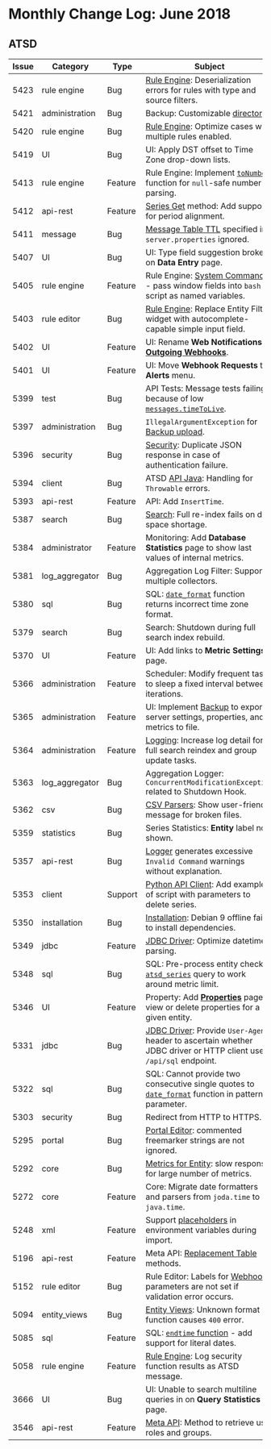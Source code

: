 # Monthly Change Log: June 2018

## ATSD

**Issue**| **Category**    | **Type**    | **Subject**
-----|-------------|---------|----------------------
5423 | rule engine | Bug | [Rule Engine](../../rule-engine/README.md): Deserialization errors for rules with type and source filters.
5421 | administration | Bug | Backup: Customizable [directory](../../administration/backup.md#backup-directory).
5420 | rule engine | Bug | [Rule Engine](../../rule-engine/README.md): Optimize cases with multiple rules enabled.
5419 | UI | Bug | UI: Apply DST offset to Time Zone drop-down lists.
5413 | rule engine | Feature | Rule Engine: Implement [`toNumber`](../../rule-engine/functions-utility.md#tonumber) function for `null`-safe number parsing.
5412 | api-rest | Feature | [Series Get](../../api/data/series/get.md) method: Add support for period alignment.
5411 | message | Bug | [Message Table TTL](../../api/data/messages/delete.md#ttl) specified in `server.properties` ignored.
5407 | UI | Bug | UI: Type field suggestion broken on **Data Entry** page.
5405 | rule engine | Feature | Rule Engine: [System Commands](../../rule-engine/commands.md) - pass window fields into `bash` script as named variables.
5403 | rule editor | Bug | [Rule Engine](../../rule-engine/commands.md): Replace Entity Filter widget with autocomplete-capable simple input field.
5402 | UI | Feature | UI: Rename **Web Notifications** as [**Outgoing Webhooks**](../../rule-engine/notifications/README.md).
5401 | UI | Feature | UI: Move **Webhook Requests** to **Alerts** menu.
5399 | test | Bug | API Tests: Message tests failing because of low [`messages.timeToLive`](../../api/data/messages/delete.md#ttl).
5397 | administration | Bug | `IllegalArgumentException` for [Backup upload](../../administration/backup.md).
5396 | security | Bug | [Security](../../administration/user-authentication.md): Duplicate JSON response in case of authentication failure.
5394 | client | Bug | ATSD [API Java](https://github.com/axibase/atsd-api-java): Handling for `Throwable` errors.
5393 | api-rest | Feature | API: Add `InsertTime`.
5387 | search | Bug | [Search](../../api/meta/misc/search.md): Full re-index fails on disk space shortage.
5384 | administrator | Feature | Monitoring: Add **Database Statistics** page to show last values of internal metrics.
5381 | log_aggregator | Bug | Aggregation Log Filter: Support multiple collectors.
5380 | sql | Bug | SQL: [`date_format`](../../sql/examples/datetime-format.md#date-format-function) function returns incorrect time zone format.
5379 | search | Bug | Search: Shutdown during full search index rebuild.
5370 | UI | Feature | UI: Add links to **Metric Settings** page.
5366 | administration | Feature | Scheduler: Modify frequent tasks to sleep a fixed interval between iterations.
5365 | administration | Feature | UI: Implement [Backup](../../administration/backup.md) to export server settings, properties, and metrics to file.
5364 | administration | Feature | [Logging](../../administration/logging.md): Increase log detail for full search reindex and group update tasks.
5363 | log_aggregator | Bug | Aggregation Logger: `ConcurrentModificationException` related to Shutdown Hook.
5362 | csv | Bug | [CSV Parsers](../../parsers/csv/README.md): Show user-friendly message for broken files.
5359 | statistics | Bug | Series Statistics: **Entity** label not shown.
5357 | api-rest | Bug | [Logger](../../administration/logging.md) generates excessive `Invalid Command` warnings without explanation.
5353 | client | Support | [Python API Client](https://github.com/axibase/atsd-api-python): Add example of script with parameters to delete series.
5350 | installation | Bug | [Installation](../../installation/README.md): Debian 9 offline fails to install dependencies.
5349 | jdbc | Feature | [JDBC Driver](https://github.com/axibase/atsd-jdbc): Optimize datetime parsing.
5348 | sql | Bug | SQL: Pre-process entity check in [`atsd_series`](../../sql/examples/select-atsd_series.md) query to work around metric limit.
5346 | UI | Feature | Property: Add [**Properties**](../../administration/data_retention.md#deleting-properties) page to view or delete properties for a given entity.
5331 | jdbc | Bug | [JDBC Driver](https://github.com/axibase/atsd-jdbc): Provide `User-Agent` header to ascertain whether JDBC driver or HTTP client used `/api/sql` endpoint.
5322 | sql | Bug | SQL: Cannot provide two consecutive single quotes to [`date_format`](../../sql/examples/datetime-format.md#date-format-function) function in pattern parameter.
5303 | security | Bug | Redirect from HTTP to HTTPS.
5295 | portal | Bug | [Portal Editor](../../portals/README.md): commented freemarker strings are not ignored.
5292 | core | Bug | [Metrics for Entity](../../api/data/alerts/examples/query/alerts-query-multiple-metrics-specified-entity.md): slow response for large number of metrics.
5272 | core | Feature | Core: Migrate date formatters and parsers from `joda.time` to `java.time`.
5248 | xml | Feature | Support [placeholders](../../rule-engine/placeholders.md) in environment variables during import.
5196 | api-rest | Feature |Meta API: [Replacement Table](../../api/meta/replacement-table/README.md) methods.
5152 | rule editor | Bug | Rule Editor: Labels for [Webhook](../../rule-engine/notifications/README.md) parameters are not set if validation error occurs.
5094 | entity_views | Bug | [Entity Views](../../configuration/entity_views.md): Unknown format function causes `400` error.
5085 | sql | Feature | SQL: [`endtime` function](../../sql/#endtime) - add support for literal dates.
5058 | rule engine | Feature | [Rule Engine](../../rule-engine/README.md): Log security function results as ATSD message.
3666 | UI | Bug | UI: Unable to search multiline queries in on **Query Statistics** page.
3546 | api-rest | Feature | [Meta API](../../api/meta/README.md): Method to retrieve user roles and groups.